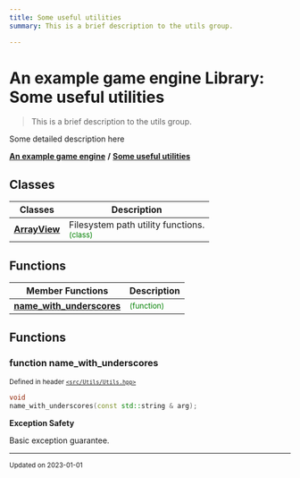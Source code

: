 ```yaml
---
title: Some useful utilities
summary: This is a brief description to the utils group. 

---
```


# An example game engine Library: Some useful utilities

> This is a brief description to the utils group. 




Some detailed description here 

**[An example game engine](/libraries/group__Engine.md)** **/** 
**[Some useful utilities](/libraries/group__Utils.md)**

## Classes

| Classes        | Description    |
| -------------- | -------------- |
| **[ArrayView](/classes/classEngine_1_1Utils_1_1ArrayView.md)** | Filesystem path utility functions. <br> <sup><span style="color:green">(class)</span></sup> |

## Functions
| Member Functions | Description |
| -------------- | -------------- |
| **[name_with_underscores](/libraries/group__Utils.md#function-name-with-underscores)** |  <sup><span style="color:green">(function)</span></sup> |




## Functions

### function name_with_underscores


<sup>Defined in header [`<src/Utils/Utils.hpp>`](/files/Utils_8hpp.md#file-utils.hpp)</sup>

```cpp 
void
name_with_underscores(const std::string & arg);
```



















**Exception Safety**

Basic exception guarantee.









-------------------------------

<sub>Updated on 2023-01-01</sub>